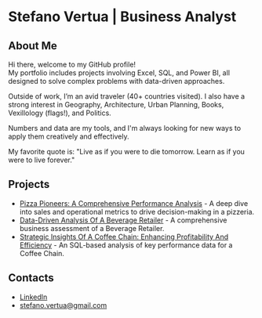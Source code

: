 # Stefano Vertua | Business Analyst


## **About Me**  

Hi there, welcome to my GitHub profile! <br>
My portfolio includes projects involving Excel, SQL, and Power BI, all designed to solve complex problems with data-driven approaches.

Outside of work, I’m an avid traveler (40+ countries visited). I also have a strong interest in Geography, Architecture, Urban Planning, Books, Vexillology (flags!), and Politics.  <br>

Numbers and data are my tools, and I'm always looking for new ways to apply them creatively and effectively.

My favorite quote is: "Live as if you were to die tomorrow. Learn as if you were to live forever."

## **Projects**  
- [Pizza Pioneers: A Comprehensive Performance Analysis](https://github.com/stefanovertua/pizza-pioneers-performance-analysis/tree/main) - A deep dive into sales and operational metrics to drive decision-making in a pizzeria.
- [Data-Driven Analysis Of A Beverage Retailer](https://github.com/stefanovertua/data-driven-analysis-of-a-beverage-retailer) - A comprehensive business assessment of a Beverage Retailer.
- [Strategic Insights Of A Coffee Chain: Enhancing Profitability And Efficiency](https://github.com/stefanovertua/strategic-insights-of-a-coffee-chain) - An SQL-based analysis of key performance data for a Coffee Chain.

## **Contacts**  
- [LinkedIn](https://www.linkedin.com/in/stefano-vertua/)
- stefano.vertua@gmail.com
